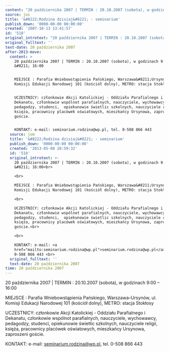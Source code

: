 ```yaml
---
content: "20 października 2007 | TERMIN : 20.10.2007 (sobota), w godzinach 9:00 &#8211; 16:00\n\nMIEJSCE : Parafia Wniebowstąpienia Pańskiego, Warszawa&#8211;Ursynów, ul. Komisji Edukacji Narodowej 101 (kościół dolny), METRO: stacja Stokłosy \n\nUCZESTNICY: członkowie Akcji Katolickiej - Oddziału Parafialnego i  Dekanatu, członkowie wspólnot parafialnych, nauczyciele, wychowawcy, pedagodzy, studenci,  opiekunowie świetlic szkolnych, nauczyciele religii, księża, pracownicy placówek oświatowych, mieszkańcy Ursynowa, zaproszeni goście.\n\nKONTAKT: e-mail: seminarium.rodzina@wp.pl, tel. 0-508 866 443 \n\n\n<!--CONTENT FROM OLD SERVER (jos before 2013): 20 października 2007 | TERMIN : 20.10.2007 (sobota), w godzinach 9:00 &#8211; 16:00\n\r\n\n\r\nMIEJSCE : Parafia Wniebowstąpienia Pańskiego, Warszawa&#8211;Ursynów, ul. Komisji Edukacji Narodowej 101 (kościół dolny), METRO: stacja Stokłosy \n\r\n\n\r\nUCZESTNICY: członkowie Akcji Katolickiej - Oddziału Parafialnego i  Dekanatu, członkowie wspólnot parafialnych, nauczyciele, wychowawcy, pedagodzy, studenci,  opiekunowie świetlic szkolnych, nauczyciele religii, księża, pracownicy placówek oświatowych, mieszkańcy Ursynowa, zaproszeni goście.\n\r\n\n\r\nKONTAKT: e-mail: seminarium.rodzina@wp.pl, tel. 0-508 866 443 \n\r\n\n-->"
source: jos
title: '&#8222;Rodzina dzisiaj&#8221; - seminarium'
publish_down: '0000-00-00 00:00:00'
created: '2007-10-13 13:41:57'
id: '518'
original_introtext: "20 października 2007 | TERMIN : 20.10.2007 (sobota), w godzinach 9:00 &#8211; 16:00<br>\r\n<br>\r\nMIEJSCE : Parafia Wniebowstąpienia Pańskiego, Warszawa&#8211;Ursynów, ul. Komisji Edukacji Narodowej 101 (kościół dolny), METRO: stacja Stokłosy <br>\r\n<br>\r\nUCZESTNICY: członkowie Akcji Katolickiej - Oddziału Parafialnego i  Dekanatu, członkowie wspólnot parafialnych, nauczyciele, wychowawcy, pedagodzy, studenci,  opiekunowie świetlic szkolnych, nauczyciele religii, księża, pracownicy placówek oświatowych, mieszkańcy Ursynowa, zaproszeni goście.<br>\r\n<br>\r\nKONTAKT: e-mail: <a href=\"mailto:seminarium.rodzina@wp.pl\">seminarium.rodzina@wp.pl</a>, tel. 0-508 866 443 <br>\r\n"
original_fulltext: ''
text-date: 20 października 2007
after-2013-move:
  content: >
    20 października 2007 | TERMIN : 20.10.2007 (sobota), w godzinach 9:00
    &#8211; 16:00


    MIEJSCE : Parafia Wniebowstąpienia Pańskiego, Warszawa&#8211;Ursynów, ul.
    Komisji Edukacji Narodowej 101 (kościół dolny), METRO: stacja Stokłosy 


    UCZESTNICY: członkowie Akcji Katolickiej - Oddziału Parafialnego i 
    Dekanatu, członkowie wspólnot parafialnych, nauczyciele, wychowawcy,
    pedagodzy, studenci,  opiekunowie świetlic szkolnych, nauczyciele religii,
    księża, pracownicy placówek oświatowych, mieszkańcy Ursynowa, zaproszeni
    goście.


    KONTAKT: e-mail: seminarium.rodzina@wp.pl, tel. 0-508 866 443 
  source: jom
  title: '&#8222;Rodzina dzisiaj&#8221; - seminarium'
  publish_down: '0000-00-00 00:00:00'
  created: '2013-05-08 20:59:32'
  id: '518'
  original_introtext: >-
    20 października 2007 | TERMIN : 20.10.2007 (sobota), w godzinach 9:00
    &#8211; 16:00<br>

    <br>

    MIEJSCE : Parafia Wniebowstąpienia Pańskiego, Warszawa&#8211;Ursynów, ul.
    Komisji Edukacji Narodowej 101 (kościół dolny), METRO: stacja Stokłosy <br>

    <br>

    UCZESTNICY: członkowie Akcji Katolickiej - Oddziału Parafialnego i 
    Dekanatu, członkowie wspólnot parafialnych, nauczyciele, wychowawcy,
    pedagodzy, studenci,  opiekunowie świetlic szkolnych, nauczyciele religii,
    księża, pracownicy placówek oświatowych, mieszkańcy Ursynowa, zaproszeni
    goście.<br>

    <br>

    KONTAKT: e-mail: <a
    href="mailto:seminarium.rodzina@wp.pl">seminarium.rodzina@wp.pl</a>, tel.
    0-508 866 443 <br>
  original_fulltext: ''
  text-date: 20 października 2007
time: 20 października 2007
---
```

20 października 2007 | TERMIN : 20.10.2007 (sobota), w godzinach 9:00 &#8211; 16:00

MIEJSCE : Parafia Wniebowstąpienia Pańskiego, Warszawa&#8211;Ursynów, ul. Komisji Edukacji Narodowej 101 (kościół dolny), METRO: stacja Stokłosy 

UCZESTNICY: członkowie Akcji Katolickiej - Oddziału Parafialnego i  Dekanatu, członkowie wspólnot parafialnych, nauczyciele, wychowawcy, pedagodzy, studenci,  opiekunowie świetlic szkolnych, nauczyciele religii, księża, pracownicy placówek oświatowych, mieszkańcy Ursynowa, zaproszeni goście.

KONTAKT: e-mail: seminarium.rodzina@wp.pl, tel. 0-508 866 443 


<!--CONTENT FROM OLD SERVER (jos before 2013): 20 października 2007 | TERMIN : 20.10.2007 (sobota), w godzinach 9:00 &#8211; 16:00



MIEJSCE : Parafia Wniebowstąpienia Pańskiego, Warszawa&#8211;Ursynów, ul. Komisji Edukacji Narodowej 101 (kościół dolny), METRO: stacja Stokłosy 



UCZESTNICY: członkowie Akcji Katolickiej - Oddziału Parafialnego i  Dekanatu, członkowie wspólnot parafialnych, nauczyciele, wychowawcy, pedagodzy, studenci,  opiekunowie świetlic szkolnych, nauczyciele religii, księża, pracownicy placówek oświatowych, mieszkańcy Ursynowa, zaproszeni goście.



KONTAKT: e-mail: seminarium.rodzina@wp.pl, tel. 0-508 866 443 


-->

<!--{{json:{"created_date":"2007-10-13 13:41:57","publish_down":"0000-00-00 00:00:00","id":"518"}}}-->